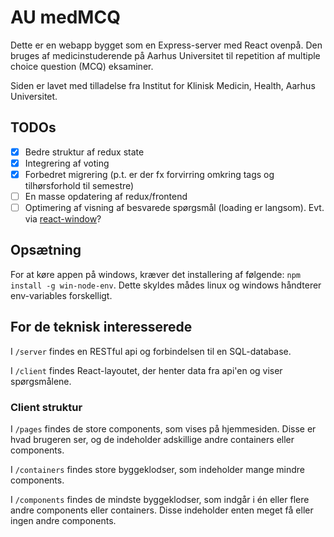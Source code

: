 # AU medMCQ

Dette er en webapp bygget som en Express-server med React ovenpå. Den bruges af medicinstuderende på Aarhus Universitet til repetition af multiple choice question (MCQ) eksaminer.

Siden er lavet med tilladelse fra Institut for Klinisk Medicin, Health, Aarhus Universitet.

## TODOs

- [x] Bedre struktur af redux state
- [x] Integrering af voting
- [x] Forbedret migrering (p.t. er der fx forvirring omkring tags og tilhørsforhold til semestre)
- [ ] En masse opdatering af redux/frontend
- [ ] Optimering af visning af besvarede spørgsmål (loading er langsom). Evt. via [react-window](https://github.com/bvaughn/react-window)?

## Opsætning

For at køre appen på windows, kræver det installering af følgende: `npm install -g win-node-env`. Dette skyldes mådes linux og windows håndterer env-variables forskelligt.

## For de teknisk interesserede

I `/server` findes en RESTful api og forbindelsen til en SQL-database.

I `/client` findes React-layoutet, der henter data fra api'en og viser spørgsmålene.

### Client struktur

I `/pages` findes de store components, som vises på hjemmesiden. Disse er hvad brugeren ser, og de indeholder adskillige andre containers eller components.

I `/containers` findes store byggeklodser, som indeholder mange mindre components.

I `/components` findes de mindste byggeklodser, som indgår i én eller flere andre components eller containers. Disse indeholder enten meget få eller ingen andre components.
